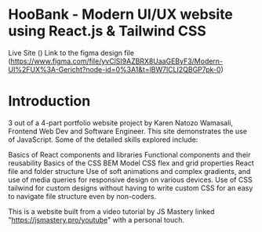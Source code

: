 # HooBank - Modern UI/UX website using React.js & Tailwind CSS
Live Site ()
Link to the figma design file (https://www.figma.com/file/yvClSI9AZBRX8UaaGEByF3/Modern-UI%2FUX%3A-Gericht?node-id=0%3A1&t=lBW7lCLI2QBGP7pk-0)


# Introduction
3 out of a 4-part portfolio website project by Karen Natozo Wamasali, Frontend Web Dev and Software Engineer.
This site demonstrates the use of JavaScript. Some of the detailed skills explored include:

Basics of React components and libraries
Functional components and their reusability 
Basics of the CSS BEM Model
CSS flex and grid properties
React file and folder structure
Use of soft animations and complex gradients, and use of media queries for responsive design on various devices.
Use of CSS tailwind for  custom designs without having to write custom CSS for an easy to navigate file structure even by non-coders.

This is a website built from a video tutorial by JS Mastery linked "https://jsmastery.pro/youtube" with a personal touch.